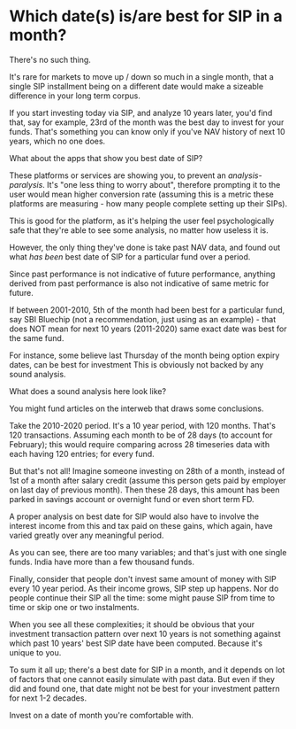 # Which date(s) is/are best for SIP in a month?

There's no such thing. 

It's rare for markets to move up / down so much in a single month, that a single SIP installment being on a different date would make a sizeable difference in your long term corpus.

If you start investing today via SIP, and analyze 10 years later, you'd find that, say for example, 23rd of the month was the best day to invest for your funds. That's something you can know only if you've NAV history of next 10 years, which no one does.

What about the apps that show you best date of SIP?

These platforms or services are showing you, to prevent an _analysis-paralysis_. It's "one less thing to worry about", therefore prompting it to the user would mean higher conversion rate (assuming this is a metric these platforms are measuring - how many people complete setting up their SIPs).

This is good for the platform, as it's helping the user feel psychologically safe that they're able to see some analysis, no matter how useless it is.

However, the only thing they've done is take past NAV data, and found out what _has been_ best date of SIP for a particular fund over a period.

Since past performance is not indicative of future performance, anything derived from past performance is also not indicative of same metric for future.

If between 2001-2010, 5th of the month had been best for a particular fund, say SBI Bluechip (not a recommendation, just using as an example) - that does NOT mean for next 10 years (2011-2020) same exact date was best for the same fund.

For instance, some believe last Thursday of the month being option expiry dates, can be best for investment This is obviously not backed by any sound analysis.

What does a sound analysis here look like?

You might fund articles on the interweb that draws some conclusions. 

Take the 2010-2020 period. It's a 10 year period, with 120 months. That's 120 transactions. Assuming each month to be of 28 days (to account for February); this would require comparing across 28 timeseries data with each having 120 entries; for every fund.

But that's not all! Imagine someone investing on 28th of a month, instead of 1st of a month after salary credit (assume this person gets paid by employer on last day of previous month). Then these 28 days, this amount has been parked in savings account or overnight fund or even short term FD.

A proper analysis on best date for SIP would also have to involve the interest income from this and tax paid on these gains, which again, have varied greatly over any meaningful period.

As you can see, there are too many variables; and that's just with one single funds. India have more than a few thousand funds.

Finally, consider that people don't invest same amount of money with SIP every 10 year period. As their income grows, SIP step up happens. Nor do people continue their SIP all the time: some might pause SIP from time to time or skip one or two instalments.

When you see all these complexities; it should be obvious that your investment transaction pattern over next 10 years is not something against which past 10 years' best SIP date have been computed. Because it's unique to you.

To sum it all up; there's a best date for SIP in a month, and it depends on lot of factors that one cannot easily simulate with past data. But even if they did and found one, that date might not be best for your investment pattern for next 1-2 decades.

Invest on a date of month you're comfortable with.
